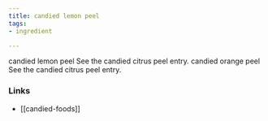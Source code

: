 ```yaml
---
title: candied lemon peel
tags:
- ingredient

---
```

candied lemon peel See the candied citrus peel entry. candied orange peel See the candied citrus peel entry.

### Links

* [[candied-foods]]
